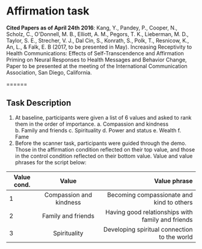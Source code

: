 # Affirmation task

**Cited Papers as of April 24th 2016**:
Kang, Y., Pandey, P., Cooper, N., Scholz, C., O'Donnell, M. B., Elliott, A. M., Pegors, T. K., Lieberman, M. D., Taylor, S. E., Strecher, V. J., Dal Cin, S., Konrath, S., Polk, T., Resnicow, K., An, L., & Falk, E. B (2017, to be presented in May). Increasing Receptivity to Health Communications: Effects of Self-Transcendence and Affirmation Priming on Neural Responses to Health Messages and Behavior Change, Paper to be presented at the meeting of the International Communication Association, San Diego, California. 

======

## Task Description
1. At baseline, participants were given a list of 6 values and asked to rank them in the order of importance.
  a. Compassion and kindness	
  b. Family and friends
  c. Spirituality
  d. Power and status
  e. Wealth
  f. Fame
2. Before the scanner task, participants were guided through the demo. Those in the affirmation condition reflected on their top value, and those in the control condition reflected on their bottom value.
Value and value phrases for the script below:

| Value cond.        | Value           | Value phrase  |
| ------------------ |:---------------:| -------------:|
| 1 	| Compassion and kindness | Becoming compassionate and kind to others |
| 2 	| Family and friends      | Having good relationships with family and friends|
| 3 	| Spirituality		        | Developing spiritual connection to the world |
